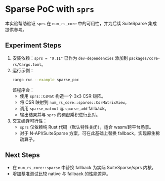 # Sparse PoC with `sprs`

本实验帮助验证 `sprs` 在 `num_rs_core` 中的可用性，并为后续 SuiteSparse 集成提供参考。

## Experiment Steps

1. 安装依赖：`sprs = "0.11"` 已作为 `dev-dependencies` 添加到 `packages/core-rs/Cargo.toml`。
2. 运行示例：
   ```bash
   cargo run --example sparse_poc
   ```
   该程序会：
   - 使用 `sprs::CsMat` 构造一个 3x3 CSR 矩阵。
   - 将 CSR 映射到 `num_rs_core::sparse::CsrMatrixView`。
   - 调用 `sparse_matmul` 与 `sparse_add` fallback。
   - 输出结果并与 `sprs` 的稠密乘积进行比对。
3. 交叉编译可行性：
   - `sprs` 仅依赖纯 Rust 代码（默认特性关闭），适合 wasm/跨平台场景。
   - 对于 N-API/SuiteSparse 方案，可在此基础上替换 fallback，实现原生稀疏算子。

## Next Steps

- 在 `num_rs_core::sparse` 中替换 fallback 为实际 SuiteSparse/sprs 内核。
- 增加基准测试比较 native 与 fallback 的性能差异。
